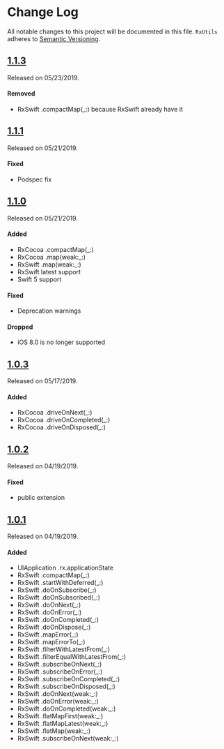 # Change Log
All notable changes to this project will be documented in this file.
`RxUtils` adheres to [Semantic Versioning](http://semver.org/).


## [1.1.3](https://github.com/APUtils/RxUtils/releases/tag/1.1.3)
Released on 05/23/2019.

#### Removed
- RxSwift .compactMap(_:) because RxSwift already have it



## [1.1.1](https://github.com/APUtils/RxUtils/releases/tag/1.1.1)
Released on 05/21/2019.

#### Fixed
- Podspec fix


## [1.1.0](https://github.com/APUtils/RxUtils/releases/tag/1.1.0)
Released on 05/21/2019.

#### Added
- RxCocoa .compactMap(_:)
- RxCocoa .map(weak:_:)
- RxSwift .map(weak:_:)
- RxSwift latest support
- Swift 5 support

#### Fixed
- Deprecation warnings

#### Dropped
- iOS 8.0 is no longer supported


## [1.0.3](https://github.com/APUtils/RxUtils/releases/tag/1.0.3)
Released on 05/17/2019.

#### Added
- RxCocoa .driveOnNext(_:)
- RxCocoa .driveOnCompleted(_:)
- RxCocoa .driveOnDisposed(_:)


## [1.0.2](https://github.com/APUtils/RxUtils/releases/tag/1.0.2)
Released on 04/19/2019.

#### Fixed
- public extension


## [1.0.1](https://github.com/APUtils/RxUtils/releases/tag/1.0.1)
Released on 04/19/2019.

#### Added
- UIApplication .rx.applicationState
- RxSwift .compactMap(_:)
- RxSwift .startWithDeferred(_:)
- RxSwift .doOnSubscribe(_:)
- RxSwift .doOnSubscribed(_:)
- RxSwift .doOnNext(_:)
- RxSwift .doOnError(_:)
- RxSwift .doOnCompleted(_:)
- RxSwift .doOnDispose(_:)
- RxSwift .mapError(_:)
- RxSwift .mapErrorTo(_:)
- RxSwift .filterWithLatestFrom(_:)
- RxSwift .filterEqualWithLatestFrom(_:)
- RxSwift .subscribeOnNext(_:)
- RxSwift .subscribeOnError(_:)
- RxSwift .subscribeOnCompleted(_:)
- RxSwift .subscribeOnDisposed(_:)
- RxSwift .doOnNext(weak:_:)
- RxSwift .doOnError(weak:_:)
- RxSwift .doOnCompleted(weak:_:)
- RxSwift .flatMapFirst(weak:_:)
- RxSwift .flatMapLatest(weak:_:)
- RxSwift .flatMap(weak:_:)
- RxSwift .subscribeOnNext(weak:_:)
